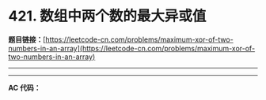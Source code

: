 # 421. 数组中两个数的最大异或值

**题目链接：**[https://leetcode-cn.com/problems/maximum-xor-of-two-numbers-in-an-array](https://leetcode-cn.com/problems/maximum-xor-of-two-numbers-in-an-array)

---

<Cards card="leetcode_421_maximum-xor-of-two-numbers-in-an-array"></Cards>

---

**AC 代码：**

```java

```
